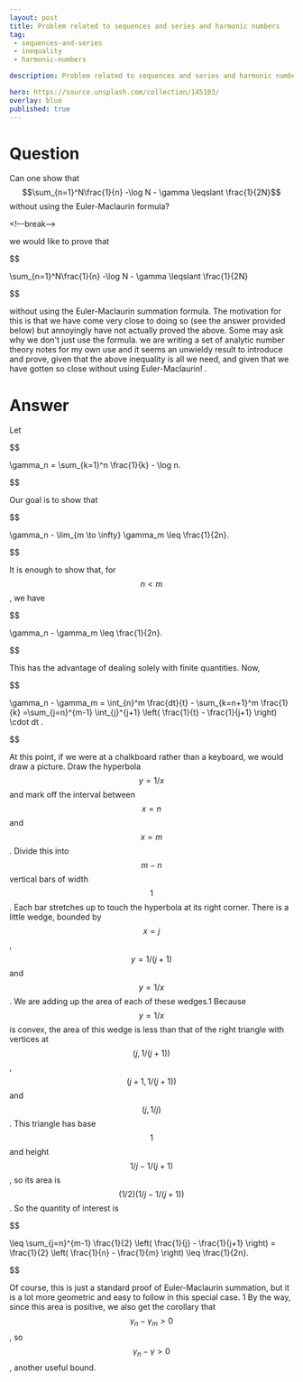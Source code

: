 ```yaml
---
layout: post
title: Problem related to sequences and series and harmonic numbers
tag:
 - sequences-and-series
 - inequality
 - harmonic-numbers

description: Problem related to sequences and series and harmonic numbers

hero: https://source.unsplash.com/collection/145103/
overlay: blue 
published: true
---
```


# Question 

Can one show that $$\sum_{n=1}^N\frac{1}{n} -\log N - \gamma \leqslant \frac{1}{2N}$$ without using the Euler-Maclaurin formula?

<!–-break-–>


we would like to prove that


$$


\sum_{n=1}^N\frac{1}{n} -\log N - \gamma \leqslant \frac{1}{2N}


$$


without using the Euler-Maclaurin summation formula. The motivation for this is that we have come very close to doing so (see the answer provided below) but annoyingly have not actually proved the above.
Some may ask why we don't just use the formula. we are  writing a set of analytic number theory notes for my own use and it seems an unwieldy result to introduce and prove, given that the above inequality is all we need, and given that we have gotten so close without using Euler-Maclaurin!
.

# Answer 


Let 


$$

\gamma_n = \sum_{k=1}^n \frac{1}{k} - \log n.

$$


Our goal is to show that


$$

\gamma_n - \lim_{m \to \infty} \gamma_m \leq \frac{1}{2n}.

$$


It is enough to show that, for $$n<m$$, we have


$$

\gamma_n - \gamma_m \leq \frac{1}{2n}.

$$


This has the advantage of dealing solely with finite quantities.
Now, 


$$

\gamma_n - \gamma_m = \int_{n}^m \frac{dt}{t} - \sum_{k=n+1}^m \frac{1}{k} =\sum_{j=n}^{m-1} \int_{j}^{j+1} \left( \frac{1}{t} - \frac{1}{j+1} \right) \cdot dt .

$$


At this point, if we were at a chalkboard rather than a keyboard, we would draw a picture. Draw the hyperbola $$y=1/x$$ and mark off the interval between $$x=n$$ and $$x=m$$. Divide this into $$m-n$$ vertical bars of width $$1$$. Each bar stretches up to touch the hyperbola at its right corner. There is a little wedge, bounded by $$x=j$$, $$y=1/(j+1)$$ and $$y=1/x$$. We are adding up the area of each of these wedges.1
Because $$y=1/x$$ is convex, the area of this wedge is less than that of the right triangle with vertices at $$(j,1/(j+1))$$, $$(j+1, 1/(j+1))$$ and $$(j,1/j)$$. This triangle has base $$1$$ and height $$1/j - 1/(j+1)$$, so its area is $$(1/2) (1/j - 1/(j+1))$$. So the quantity of interest is


$$

\leq \sum_{j=n}^{m-1} \frac{1}{2} \left( \frac{1}{j} - \frac{1}{j+1} \right) = \frac{1}{2} \left( \frac{1}{n} - \frac{1}{m} \right) \leq \frac{1}{2n}.

$$


Of course, this is just a standard proof of Euler-Maclaurin summation, but it is a lot more geometric and easy to follow in this special case.
1 By the way, since this area is positive, we also get the corollary that $$\gamma_n - \gamma_m > 0$$, so $$\gamma_n - \gamma >0$$, another useful bound.

